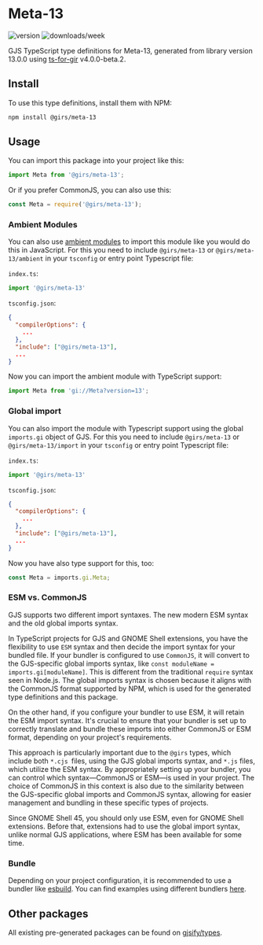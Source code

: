 
# Meta-13

![version](https://img.shields.io/npm/v/@girs/meta-13)
![downloads/week](https://img.shields.io/npm/dw/@girs/meta-13)


GJS TypeScript type definitions for Meta-13, generated from library version 13.0.0 using [ts-for-gir](https://github.com/gjsify/ts-for-gir) v4.0.0-beta.2.


## Install

To use this type definitions, install them with NPM:
```bash
npm install @girs/meta-13
```

## Usage

You can import this package into your project like this:
```ts
import Meta from '@girs/meta-13';
```

Or if you prefer CommonJS, you can also use this:
```ts
const Meta = require('@girs/meta-13');
```

### Ambient Modules

You can also use [ambient modules](https://github.com/gjsify/ts-for-gir/tree/main/packages/cli#ambient-modules) to import this module like you would do this in JavaScript.
For this you need to include `@girs/meta-13` or `@girs/meta-13/ambient` in your `tsconfig` or entry point Typescript file:

`index.ts`:
```ts
import '@girs/meta-13'
```

`tsconfig.json`:
```json
{
  "compilerOptions": {
    ...
  },
  "include": ["@girs/meta-13"],
  ...
}
```

Now you can import the ambient module with TypeScript support: 

```ts
import Meta from 'gi://Meta?version=13';
```

### Global import

You can also import the module with Typescript support using the global `imports.gi` object of GJS.
For this you need to include `@girs/meta-13` or `@girs/meta-13/import` in your `tsconfig` or entry point Typescript file:

`index.ts`:
```ts
import '@girs/meta-13'
```

`tsconfig.json`:
```json
{
  "compilerOptions": {
    ...
  },
  "include": ["@girs/meta-13"],
  ...
}
```

Now you have also type support for this, too:

```ts
const Meta = imports.gi.Meta;
```


### ESM vs. CommonJS

GJS supports two different import syntaxes. The new modern ESM syntax and the old global imports syntax.

In TypeScript projects for GJS and GNOME Shell extensions, you have the flexibility to use `ESM` syntax and then decide the import syntax for your bundled file. If your bundler is configured to use `CommonJS`, it will convert to the GJS-specific global imports syntax, like `const moduleName = imports.gi[moduleName]`. This is different from the traditional `require` syntax seen in Node.js. The global imports syntax is chosen because it aligns with the CommonJS format supported by NPM, which is used for the generated type definitions and this package.

On the other hand, if you configure your bundler to use ESM, it will retain the ESM import syntax. It's crucial to ensure that your bundler is set up to correctly translate and bundle these imports into either CommonJS or ESM format, depending on your project's requirements.

This approach is particularly important due to the `@girs` types, which include both `*.cjs `files, using the GJS global imports syntax, and `*.js` files, which utilize the ESM syntax. By appropriately setting up your bundler, you can control which syntax—CommonJS or ESM—is used in your project. The choice of CommonJS in this context is also due to the similarity between the GJS-specific global imports and CommonJS syntax, allowing for easier management and bundling in these specific types of projects.

Since GNOME Shell 45, you should only use ESM, even for GNOME Shell extensions. Before that, extensions had to use the global import syntax, unlike normal GJS applications, where ESM has been available for some time.

### Bundle

Depending on your project configuration, it is recommended to use a bundler like [esbuild](https://esbuild.github.io/). You can find examples using different bundlers [here](https://github.com/gjsify/ts-for-gir/tree/main/examples).

## Other packages

All existing pre-generated packages can be found on [gjsify/types](https://github.com/gjsify/types).


